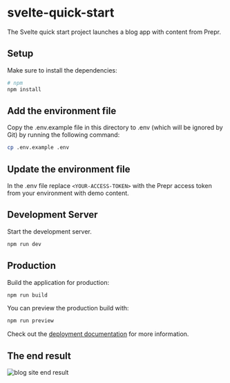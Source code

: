 # svelte-quick-start
The Svelte quick start project launches a blog app with content from Prepr.

## Setup

Make sure to install the dependencies:

```bash
# npm
npm install
```

## Add the environment file 
Copy the .env.example file in this directory to .env (which will be ignored by Git) by running the following command: 

```bash
cp .env.example .env
```

## Update the environment file
In the .env file replace `<YOUR-ACCESS-TOKEN>` with the Prepr access token from your environment with demo content.

## Development Server

Start the development server.

```bash
npm run dev
```

## Production

Build the application for production:

```bash
npm run build
```

You can preview the production build with:

```bash
npm run preview
```

Check out the [deployment documentation](https://kit.svelte.dev/docs/building-your-app) for more information.

## The end result

![blog site end result](https://assets-site.prepr.io//5oz8w28ybxje-screenshot-2023-05-10-at-111353.png)
